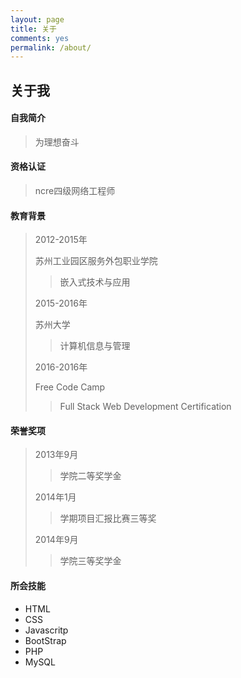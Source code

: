 ```yaml
---
layout: page
title: 关于
comments: yes
permalink: /about/
---
```



## 关于我

#### 自我简介
>为理想奋斗

#### 资格认证
>ncre四级网络工程师

#### 教育背景
>2012-2015年 
> 
>苏州工业园区服务外包职业学院
>>嵌入式技术与应用
>
>2015-2016年
>
>苏州大学
>
>>计算机信息与管理
>
>2016-2016年
>
>Free Code Camp
>>Full Stack Web Development Certification

#### 荣誉奖项

>2013年9月
>>学院二等奖学金
>
>2014年1月
>>学期项目汇报比赛三等奖
>
>2014年9月
>>学院三等奖学金

#### 所会技能

+ HTML
+ CSS
+ Javascritp
+ BootStrap
+ PHP
+ MySQL



